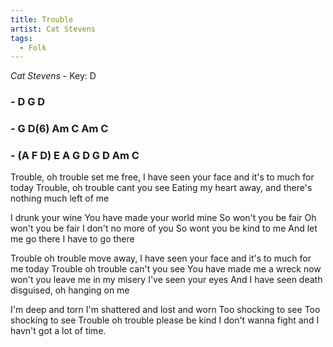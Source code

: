 ```yaml
---
title: Trouble
artist: Cat Stevens 
tags: 
  - Folk
---
```

*Cat Stevens* - Key: D
### - D G D  
### - G D(6) Am C Am C
### - (A F D) E A G D G D Am C

 
Trouble, oh trouble set me free, I have seen your face and it's to much for today
Trouble, oh trouble cant you see Eating my heart away, and there's nothing much left of me

I drunk your wine You have made your world mine
So won't you be fair Oh won't you be fair
I don't no more of you So wont you be kind to me
And let me go there I have to go there

Trouble oh trouble move away, I have seen your face and it's to much for me today
Trouble oh trouble can't you see You have made me a wreck now won't you leave me in my misery
I've seen your eyes And I have seen death disguised, oh hanging on me

I'm deep and torn I'm shattered and lost and worn
Too shocking to see Too shocking to see
Trouble oh trouble please be kind
I don't wanna fight and I havn't got a lot of time.
